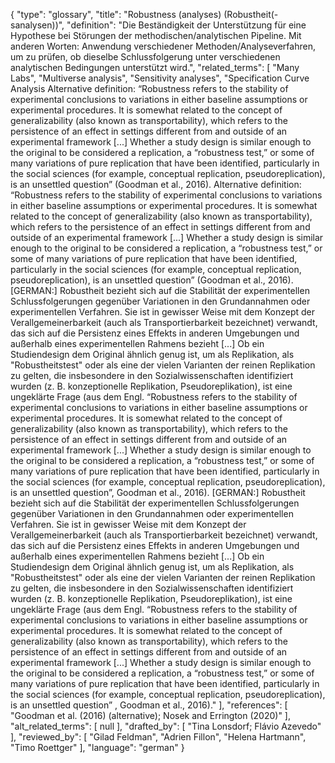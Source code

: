 {
    "type": "glossary",
    "title": "Robustness (analyses) (Robustheit(-sanalysen))",
    "definition": "Die Beständigkeit der Unterstützung für eine Hypothese bei Störungen der methodischen/analytischen Pipeline. Mit anderen Worten: Anwendung verschiedener Methoden/Analyseverfahren, um zu prüfen, ob dieselbe Schlussfolgerung unter verschiedenen analytischen Bedingungen unterstützt wird.",
    "related_terms": [
        "Many Labs",
        "Multiverse analysis",
        "Sensitivity analyses",
        "Specification Curve Analysis Alternative definition: “Robustness refers to the stability of experimental conclusions to variations in either baseline assumptions or experimental procedures. It is somewhat related to the concept of generalizability (also known as transportability), which refers to the persistence of an effect in settings different from and outside of an experimental framework [...] Whether a study design is similar enough to the original to be considered a replication, a “robustness test,” or some of many variations of pure replication that have been identified, particularly in the social sciences (for example, conceptual replication, pseudoreplication), is an unsettled question” (Goodman et al., 2016). Alternative definition:  “Robustness refers to the stability of experimental conclusions to variations in either baseline assumptions or experimental procedures. It is somewhat related to the concept of generalizability (also known as transportability), which refers to the persistence of an effect in settings different from and outside of an experimental framework [...] Whether a study design is similar enough to the original to be considered a replication, a “robustness test,” or some of many variations of pure replication that have been identified, particularly in the social sciences (for example, conceptual replication, pseudoreplication), is an unsettled question” (Goodman et al., 2016). [GERMAN:] Robustheit bezieht sich auf die Stabilität der experimentellen Schlussfolgerungen gegenüber Variationen in den Grundannahmen oder experimentellen Verfahren. Sie ist in gewisser Weise mit dem Konzept der Verallgemeinerbarkeit (auch als Transportierbarkeit bezeichnet) verwandt, das sich auf die Persistenz eines Effekts in anderen Umgebungen und außerhalb eines experimentellen Rahmens bezieht [...] Ob ein Studiendesign dem Original ähnlich genug ist, um als Replikation, als \"Robustheitstest\" oder als eine der vielen Varianten der reinen Replikation zu gelten, die insbesondere in den Sozialwissenschaften identifiziert wurden (z. B. konzeptionelle Replikation, Pseudoreplikation), ist eine ungeklärte Frage (aus dem Engl. “Robustness refers to the stability of experimental conclusions to variations in either baseline assumptions or experimental procedures. It is somewhat related to the concept of generalizability (also known as transportability), which refers to the persistence of an effect in settings different from and outside of an experimental framework [...] Whether a study design is similar enough to the original to be considered a replication, a “robustness test,” or some of many variations of pure replication that have been identified, particularly in the social sciences (for example, conceptual replication, pseudoreplication), is an unsettled question”, Goodman et al., 2016). [GERMAN:] Robustheit bezieht sich auf die Stabilität der experimentellen Schlussfolgerungen gegenüber Variationen in den Grundannahmen oder experimentellen Verfahren. Sie ist in gewisser Weise mit dem Konzept der Verallgemeinerbarkeit (auch als Transportierbarkeit bezeichnet) verwandt, das sich auf die Persistenz eines Effekts in anderen Umgebungen und außerhalb eines experimentellen Rahmens bezieht [...] Ob ein Studiendesign dem Original ähnlich genug ist, um als Replikation, als \"Robustheitstest\" oder als eine der vielen Varianten der reinen Replikation zu gelten, die insbesondere in den Sozialwissenschaften identifiziert wurden (z. B. konzeptionelle Replikation, Pseudoreplikation), ist eine ungeklärte Frage (aus dem Engl. “Robustness refers to the stability of experimental conclusions to variations in either baseline assumptions or experimental procedures. It is somewhat related to the concept of generalizability (also known as transportability), which refers to the persistence of an effect in settings different from and outside of an experimental framework [...] Whether a study design is similar enough to the original to be considered a replication, a “robustness test,” or some of many variations of pure replication that have been identified, particularly in the social sciences (for example, conceptual replication, pseudoreplication), is an unsettled question” , Goodman et al., 2016)."
    ],
    "references": [
        "Goodman et al. (2016) (alternative); Nosek and Errington (2020)"
    ],
    "alt_related_terms": [
        null
    ],
    "drafted_by": [
        "Tina Lonsdorf; Flávio Azevedo"
    ],
    "reviewed_by": [
        "Gilad Feldman",
        "Adrien Fillon",
        "Helena Hartmann",
        "Timo Roettger"
    ],
    "language": "german"
}